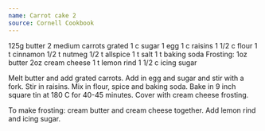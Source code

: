 ```yaml
---
name: Carrot cake 2
source: Cornell Cookbook
---
```


125g butter
2 medium carrots grated
1 c sugar
1 egg
1 c raisins
1 1/2 c flour
1 t cinnamon
1/2 t nutmeg
1/2 t allspice
1 t salt
1 t baking soda
Frosting:
1oz butter
2oz cream cheese
1 t lemon rind
1 1/2 c icing sugar

Melt butter and add grated carrots.  Add in egg and sugar and stir with a fork.  Stir in raisins.  Mix in flour, spice and baking soda. Bake in 9 inch square tin at 180 C for 40-45 minutes.  Cover with cream cheese frosting.

To make frosting:  cream butter and cream cheese together.  Add lemon rind and icing sugar.


